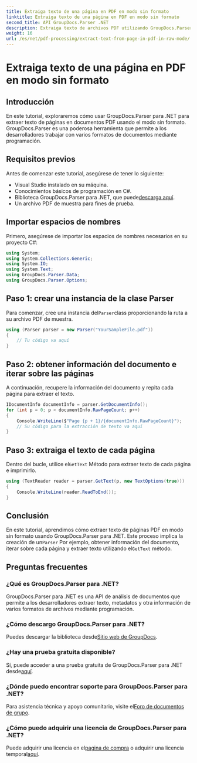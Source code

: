 ```yaml
---
title: Extraiga texto de una página en PDF en modo sin formato
linktitle: Extraiga texto de una página en PDF en modo sin formato
second_title: API GroupDocs.Parser .NET
description: Extraiga texto de archivos PDF utilizando GroupDocs.Parser en C#. Aprenda a extraer texto PDF de forma eficiente con esta potente biblioteca .NET.
weight: 16
url: /es/net/pdf-processing/extract-text-from-page-in-pdf-in-raw-mode/
---
```


# Extraiga texto de una página en PDF en modo sin formato

## Introducción
En este tutorial, exploraremos cómo usar GroupDocs.Parser para .NET para extraer texto de páginas en documentos PDF usando el modo sin formato. GroupDocs.Parser es una poderosa herramienta que permite a los desarrolladores trabajar con varios formatos de documentos mediante programación.
## Requisitos previos
Antes de comenzar este tutorial, asegúrese de tener lo siguiente:
- Visual Studio instalado en su máquina.
- Conocimientos básicos de programación en C#.
- Biblioteca GroupDocs.Parser para .NET, que puede[descarga aquí](https://releases.groupdocs.com/parser/net/).
- Un archivo PDF de muestra para fines de prueba.

## Importar espacios de nombres
Primero, asegúrese de importar los espacios de nombres necesarios en su proyecto C#:
```csharp
using System;
using System.Collections.Generic;
using System.IO;
using System.Text;
using GroupDocs.Parser.Data;
using GroupDocs.Parser.Options;
```
## Paso 1: crear una instancia de la clase Parser
 Para comenzar, cree una instancia del`Parser`class proporcionando la ruta a su archivo PDF de muestra.
```csharp
using (Parser parser = new Parser("YourSampleFile.pdf"))
{
    // Tu código va aquí
}
```
## Paso 2: obtener información del documento e iterar sobre las páginas
A continuación, recupere la información del documento y repita cada página para extraer el texto.
```csharp
IDocumentInfo documentInfo = parser.GetDocumentInfo();
for (int p = 0; p < documentInfo.RawPageCount; p++)
{
    Console.WriteLine($"Page {p + 1}/{documentInfo.RawPageCount}");
    // Su código para la extracción de texto va aquí
}
```
## Paso 3: extraiga el texto de cada página
 Dentro del bucle, utilice el`GetText` Método para extraer texto de cada página e imprimirlo.
```csharp
using (TextReader reader = parser.GetText(p, new TextOptions(true)))
{
    Console.WriteLine(reader.ReadToEnd());
}
```

## Conclusión
 En este tutorial, aprendimos cómo extraer texto de páginas PDF en modo sin formato usando GroupDocs.Parser para .NET. Este proceso implica la creación de un`Parser` Por ejemplo, obtener información del documento, iterar sobre cada página y extraer texto utilizando el`GetText` método.

## Preguntas frecuentes
### ¿Qué es GroupDocs.Parser para .NET?
GroupDocs.Parser para .NET es una API de análisis de documentos que permite a los desarrolladores extraer texto, metadatos y otra información de varios formatos de archivos mediante programación.
### ¿Cómo descargo GroupDocs.Parser para .NET?
 Puedes descargar la biblioteca desde[Sitio web de GroupDocs](https://releases.groupdocs.com/parser/net/).
### ¿Hay una prueba gratuita disponible?
 Sí, puede acceder a una prueba gratuita de GroupDocs.Parser para .NET desde[aquí](https://releases.groupdocs.com/).
### ¿Dónde puedo encontrar soporte para GroupDocs.Parser para .NET?
 Para asistencia técnica y apoyo comunitario, visite el[Foro de documentos de grupo](https://forum.groupdocs.com/c/parser/17).
### ¿Cómo puedo adquirir una licencia de GroupDocs.Parser para .NET?
 Puede adquirir una licencia en el[pagina de compra](https://purchase.groupdocs.com/buy) o adquirir una licencia temporal[aquí](https://purchase.groupdocs.com/temporary-license/).